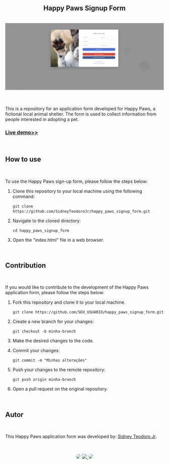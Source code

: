<h2 align="center">Happy Paws Signup Form</h2>
</br>

<div align="center">
<a href="https://happy-paws-signup-form.netlify.app/" target="_blank">
<img src="happy_paws.png" alt="Signup Form">
</a>
</div>
</br>
</br>

This is a repository for an application form developed for Happy Paws, a fictional local animal shelter. The form is used to collect information from people interested in adopting a pet.

<h3 align="left"><a href="https://happy-paws-signup-form.netlify.app/">Live demo>></a></h3>
</br>

## How to use
</br>

To use the Happy Paws sign-up form, please follow the steps below:

1. Clone this repository to your local machine using the following command:

   ```shell
   git clone https://github.com/SidneyTeodoroJr/happy_paws_signup_form.git
   
2. Navigate to the cloned directory:

   ```shell
   cd happy_paws_signup_form

3. Open the "index.html" file in a web browser.
</br>

## Contribution
</br>

If you would like to contribute to the development of the Happy Paws application form, please follow the steps below:

1. Fork this repository and clone it to your local machine.

   ```shell
   git clone https://github.com/SEU_USUARIO/happy_paws_signup_form.git

2. Create a new branch for your changes:

   ```shell
   git checkout -b minha-branch

3. Make the desired changes to the code.

4. Commit your changes:

   ```shell
   git commit -m "Minhas alterações"

5. Push your changes to the remote repository:

   ```shell
   git push origin minha-branch

6. Open a pull request on the original repository.
</br>

## Autor
</br>

This Happy Paws application form was developed by: [Sidney Teodoro Jr](https://github.com/SidneyTeodoroJr).

##
</br>

<div align="center">
<a href="https://www.facebook.com/profile.php?id=100091086461235" target="_blank"><img src="https://img.shields.io/badge/-Facebook-%230077B5?style=for-the-badge&logo=facebook&logoColor=white" style="border-radius: 30px" target="_blank"></a>
<a href="https://www.instagram.com/sidneyteodoroaraujo" target="_blank"><img src="https://img.shields.io/badge/-Instagram-%23E4405F?style=for-the-badge&logo=instagram&logoColor=white"</a>
<a href="https://www.linkedin.com/in/sidney-teodoro-4a4a8119b?lipi=urn%3Ali%3Apage%3Ad_flagship3_profile_view_base_contact_details%3B%2FevuTOiSSJS2hWGCZgtZiQ%3D%3D" target="_blank"><img src="https://img.shields.io/badge/-LinkedIn-%230077B5?style=for-the-badge&logo=linkedin&logoColor=white" style="border-radius: 30px" target="_blank"></a>
</div>
